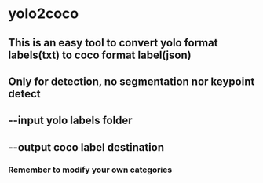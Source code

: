 # yolo2coco

## This is an easy tool to convert yolo format labels(txt) to coco format label(json)   
## Only for detection,  no segmentation nor keypoint detect


## --input   yolo labels folder
## --output  coco label destination

### Remember to modify your own categories
